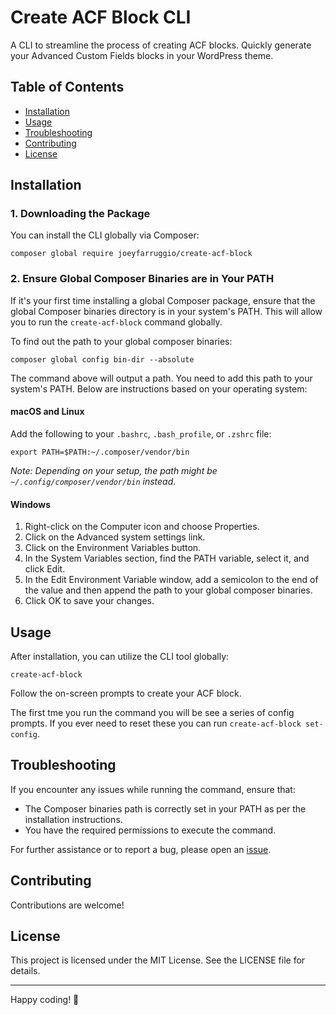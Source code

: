 # Create ACF Block CLI

A CLI to streamline the process of creating ACF blocks. Quickly generate your Advanced Custom Fields blocks in your WordPress theme.
<!-- 
![CLI Screenshot](path-to-screenshot.png) 
_Optionally, include a screenshot of your CLI in action._ -->

## Table of Contents

- [Installation](#installation)
- [Usage](#usage)
- [Troubleshooting](#troubleshooting)
- [Contributing](#contributing)
- [License](#license)

## Installation

### 1. Downloading the Package

You can install the CLI globally via Composer:

```
composer global require joeyfarruggio/create-acf-block
```


### 2. Ensure Global Composer Binaries are in Your PATH

If it's your first time installing a global Composer package, ensure that the global Composer binaries directory is in your system's PATH. This will allow you to run the `create-acf-block` command globally.

To find out the path to your global composer binaries:

```
composer global config bin-dir --absolute
```

The command above will output a path. You need to add this path to your system's PATH. Below are instructions based on your operating system:

#### macOS and Linux

Add the following to your `.bashrc`, `.bash_profile`, or `.zshrc` file:

```
export PATH=$PATH:~/.composer/vendor/bin
```


_Note: Depending on your setup, the path might be `~/.config/composer/vendor/bin` instead._

#### Windows

1. Right-click on the Computer icon and choose Properties.
2. Click on the Advanced system settings link.
3. Click on the Environment Variables button.
4. In the System Variables section, find the PATH variable, select it, and click Edit.
5. In the Edit Environment Variable window, add a semicolon to the end of the value and then append the path to your global composer binaries.
6. Click OK to save your changes.

## Usage

After installation, you can utilize the CLI tool globally:

`create-acf-block`

Follow the on-screen prompts to create your ACF block.

The first tme you run the command you will be see a series of config prompts. If you ever need to reset these you can run `create-acf-block set-config`.

## Troubleshooting

If you encounter any issues while running the command, ensure that:

- The Composer binaries path is correctly set in your PATH as per the installation instructions.
- You have the required permissions to execute the command.

For further assistance or to report a bug, please open an [issue](https://github.com/joseph-farruggio/create-acf-block-cli/issues).

## Contributing

Contributions are welcome!

## License

This project is licensed under the MIT License. See the LICENSE file for details.

---

Happy coding! 🚀